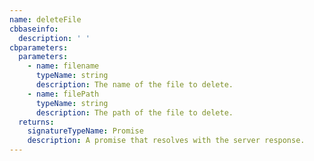 ```yaml
---
name: deleteFile
cbbaseinfo:
  description: ' '
cbparameters:
  parameters:
    - name: filename
      typeName: string
      description: The name of the file to delete.
    - name: filePath
      typeName: string
      description: The path of the file to delete.
  returns:
    signatureTypeName: Promise
    description: A promise that resolves with the server response.
---
```

<CBBaseInfo/> 
 <CBParameters/>